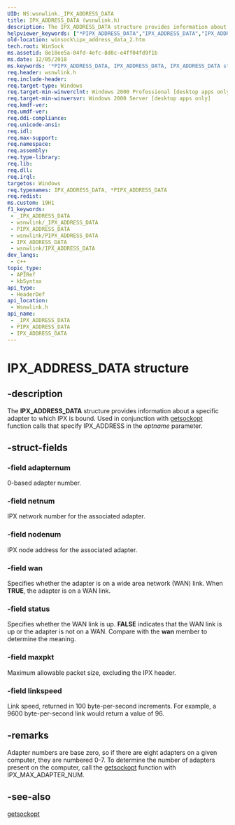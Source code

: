 ```yaml
---
UID: NS:wsnwlink._IPX_ADDRESS_DATA
title: IPX_ADDRESS_DATA (wsnwlink.h)
description: The IPX_ADDRESS_DATA structure provides information about a specific adapter to which IPX is bound. Used in conjunction with getsockopt function calls that specify IPX_ADDRESS in the optname parameter.
helpviewer_keywords: ["*PIPX_ADDRESS_DATA","IPX_ADDRESS_DATA","IPX_ADDRESS_DATA structure [Winsock]","PIPX_ADDRESS_DATA","PIPX_ADDRESS_DATA structure pointer [Winsock]","_win32_ipx_address_data_2","winsock.ipx_address_data_2","wsnwlink/IPX_ADDRESS_DATA","wsnwlink/PIPX_ADDRESS_DATA"]
old-location: winsock\ipx_address_data_2.htm
tech.root: WinSock
ms.assetid: 8e18ee5a-04fd-4efc-8d0c-e4ff04fd9f1b
ms.date: 12/05/2018
ms.keywords: '*PIPX_ADDRESS_DATA, IPX_ADDRESS_DATA, IPX_ADDRESS_DATA structure [Winsock], PIPX_ADDRESS_DATA, PIPX_ADDRESS_DATA structure pointer [Winsock], _win32_ipx_address_data_2, winsock.ipx_address_data_2, wsnwlink/IPX_ADDRESS_DATA, wsnwlink/PIPX_ADDRESS_DATA'
req.header: wsnwlink.h
req.include-header: 
req.target-type: Windows
req.target-min-winverclnt: Windows 2000 Professional [desktop apps only]
req.target-min-winversvr: Windows 2000 Server [desktop apps only]
req.kmdf-ver: 
req.umdf-ver: 
req.ddi-compliance: 
req.unicode-ansi: 
req.idl: 
req.max-support: 
req.namespace: 
req.assembly: 
req.type-library: 
req.lib: 
req.dll: 
req.irql: 
targetos: Windows
req.typenames: IPX_ADDRESS_DATA, *PIPX_ADDRESS_DATA
req.redist: 
ms.custom: 19H1
f1_keywords:
 - _IPX_ADDRESS_DATA
 - wsnwlink/_IPX_ADDRESS_DATA
 - PIPX_ADDRESS_DATA
 - wsnwlink/PIPX_ADDRESS_DATA
 - IPX_ADDRESS_DATA
 - wsnwlink/IPX_ADDRESS_DATA
dev_langs:
 - c++
topic_type:
 - APIRef
 - kbSyntax
api_type:
 - HeaderDef
api_location:
 - Wsnwlink.h
api_name:
 - _IPX_ADDRESS_DATA
 - PIPX_ADDRESS_DATA
 - IPX_ADDRESS_DATA
---
```


# IPX_ADDRESS_DATA structure


## -description

The 
<b>IPX_ADDRESS_DATA</b> structure provides information about a specific adapter to which IPX is bound. Used in conjunction with 
<a href="/windows/desktop/api/winsock/nf-winsock-getsockopt">getsockopt</a> function calls that specify IPX_ADDRESS in the <i>optname</i> parameter.

## -struct-fields

### -field adapternum

0-based adapter number.

### -field netnum

IPX network number for the associated adapter.

### -field nodenum

IPX node address for the associated adapter.

### -field wan

Specifies whether the adapter is on a wide area network (WAN) link. When <b>TRUE</b>, the adapter is on a WAN link.

### -field status

Specifies whether the WAN link is up. <b>FALSE</b> indicates that the WAN link is up or the adapter is not on a WAN. Compare with the <b>wan</b> member to determine the meaning.

### -field maxpkt

Maximum allowable packet size, excluding the IPX header.

### -field linkspeed

Link speed, returned in 100 byte-per-second increments. For example, a 9600 byte-per-second link would return a value of 96.

## -remarks

Adapter numbers are base zero, so if there are eight adapters on a given computer, they are numbered 0-7. To determine the number of adapters present on the computer, call the 
<a href="/windows/desktop/api/winsock/nf-winsock-getsockopt">getsockopt</a> function with IPX_MAX_ADAPTER_NUM.

## -see-also

<a href="/windows/desktop/api/winsock/nf-winsock-getsockopt">getsockopt</a>

